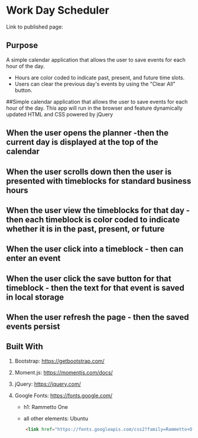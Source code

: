 
# Work Day Scheduler

Link to published page: 

## Purpose


A simple calendar application that allows the user to save events for each hour of the day.
- Hours are color coded to indicate past, present, and future time slots.
- Users can clear the previous day's events by using the "Clear All" button.

##Simple calendar application that allows the user to save events for each hour of the day. This app will run in the browser and feature dynamically updated HTML and CSS powered by jQuery
## When the user opens the planner  -then the current day is displayed at the top of the calendar
## When the user  scrolls down then  the user is  presented with timeblocks for standard business hours
## When the user  view the timeblocks for that day   -  then each timeblock is color coded to indicate whether it is in the past, present, or future
## When the user  click into a timeblock   -  then can enter an event
## When the user  click the save button for that timeblock   -   then the text for that event is saved in local storage
## When the user  refresh the page   -   then the saved events persist
## Built With


1. Bootstrap: https://getbootstrap.com/

1. Moment.js: https://momentjs.com/docs/

1. jQuery: https://jquery.com/

1. Google Fonts: https://fonts.google.com/

    - h1: Rammetto One

    - all other elements: Ubuntu


    ```html
        <link href="https://fonts.googleapis.com/css2?family=Rammetto+One&family=Ubuntu&display=swap" rel="stylesheet">
    ````
